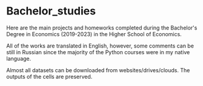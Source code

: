 # Bachelor_studies

Here are the main projects and homeworks completed during the Bachelor's Degree in Economics (2019-2023) in the Higher School of Economics.

All of the works are translated in English, however, some comments can be still in Russian since the majority of the Python courses were in my native language.

Almost all datasets can be downloaded from websites/drives/clouds. The outputs of the cells are preserved.
